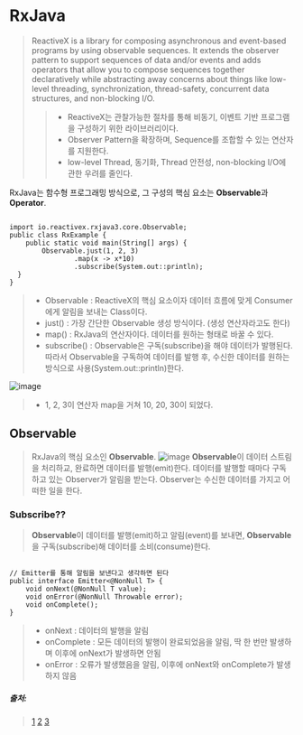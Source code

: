 # RxJava


>  ReactiveX is a library for composing asynchronous and event-based programs by using observable sequences.
>  It extends the observer pattern to support sequences of data and/or events
>  and adds operators that allow you to compose sequences together declaratively
>  while abstracting away concerns about things like low-level threading, synchronization, thread-safety, concurrent data structures, and non-blocking I/O.
>  > - ReactiveX는 관찰가능한 절차를 통해 비동기, 이벤트 기반 프로그램을 구성하기 위한 라이브러리이다.
>  > - Observer Pattern을 확장하며, Sequence를 조합할 수 있는 연산자를 지원한다.
>  > - low-level Thread, 동기화, Thread 안전성, non-blocking I/O에 관한 우려를 줄인다.

RxJava는 함수형 프로그래밍 방식으로, 그 구성의 핵심 요소는 **Observable**과  **Operator**.
<pre><code>
import io.reactivex.rxjava3.core.Observable;
public class RxExample {
    public static void main(String[] args) {
        Observable.just(1, 2, 3)
                .map(x -> x*10)
                .subscribe(System.out::println);
  }
}
</code></pre>
> - Observable : ReactiveX의 핵심 요소이자 데이터 흐름에 맞게 Consumer에게 알림을 보내는 Class이다.
> - just() : 가장 간단한 Observable 생성 방식이다. (생성 연산자라고도 한다)
> - map() : RxJava의 연산자이다. 데이터를 원하는 형태로 바꿀 수 있다.
> - subscribe() : Observable은 구독(subscribe)을 해야 데이터가 발행된다. 따라서 Observable을 구독하여 데이터를 발행 후, 수신한 데이터를 원하는 방식으로 사용(System.out::println)한다.

![image](https://user-images.githubusercontent.com/49303504/152710678-d80c289a-38d7-415c-a030-15ea3c4662e0.png)
> - 1, 2, 3이 연산자 map을 거쳐 10, 20, 30이 되었다.

## Observable

> RxJava의 핵심 요소인 **Observable**.
![image](https://user-images.githubusercontent.com/49303504/152710786-940a6f25-e628-4523-a210-8ff11aabf2f1.png)
> **Observable**이 데이터 스트림을 처리하교, 완료하면 데이터를 발행(emit)한다.
> 데이터를 발행할 때마다 구독하고 있는 Observer가 알림을 받는다.
> Observer는 수신한 데이터를 가지고 어떠한 일을 한다.

### Subscribe??
> **Observable**이 데이터를 발행(emit)하고 알림(event)를 보내면,
> **Observable**을 구독(subscribe)해 데이터를 소비(consume)한다.
<pre><code>
// Emitter를 통해 알림을 보낸다고 생각하면 된다
public interface Emitter<@NonNull T> {
    void onNext(@NonNull T value);
    void onError(@NonNull Throwable error);
    void onComplete();
}
</code></pre>
> - onNext : 데이터의 발행을 알림
> - onComplete : 모든 데이터의 발행이 완료되었음을 알림, 딱 한 번만 발생하며 이후에 onNext가 발생하면 안됨
> - onError : 오류가 발생했음을 알림, 이후에 onNext와 onComplete가 발생하지 않음




##### 출처: 
> [1](https://4z7l.github.io/2020/12/01/rxjava-1.html)
> [2](https://4z7l.github.io/2020/12/01/rxjava-2.html)
> [3](https://reactivex.io/intro.html)
